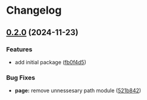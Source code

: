 # Changelog

## [0.2.0](https://github.com/JonDotsoy/condition.js/compare/condition-v0.1.3...condition-v0.2.0) (2024-11-23)


### Features

* add initial package ([fb0f4d5](https://github.com/JonDotsoy/condition.js/commit/fb0f4d57de4fc17b2553bd253a340b6a983c7c90))


### Bug Fixes

* **page:** remove unnessesary path module ([521b842](https://github.com/JonDotsoy/condition.js/commit/521b84299530f838848473de801008bf8a141650))
